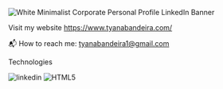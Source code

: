 ![White Minimalist Corporate Personal Profile LinkedIn Banner](https://user-images.githubusercontent.com/113194307/195203777-9f59b01f-5317-41c9-81ab-5235ae76a046.png)

Visit my website https://www.tyanabandeira.com/

📬 How to reach me: tyanabandeira1@gmail.com


Technologies 

![linkedin](https://img.shields.io/badge/Linkedin-0e76a8?style=for-the-badge&logo=Linkedin&logoColor=white)
![HTML5](https://img.shields.io/badge/HTML5-0e76a8?style=for-the-badge&logo=HTML5&logoColor=white)
